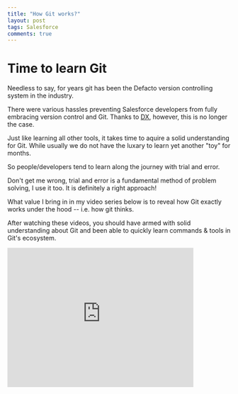 ```yaml
---
title: "How Git works?"
layout: post
tags: Salesforce
comments: true
---
```


# Time to learn Git

Needless to say, for years git has been the Defacto version controlling system in the industry.

There were various hassles preventing Salesforce developers from fully embracing version control and Git. Thanks to [DX](), however, this is no longer the case.

Just like learning all other tools, it takes time to aquire a solid understanding for Git. While usually we do not have the luxary to learn yet another "toy" for months.

So people/developers tend to learn along the journey with trial and error. 

Don't get me wrong, trial and error is a fundamental method of problem solving, I use it too. It is definitely a right approach! 

What value I bring in in my video series below is to reveal how Git exactly works under the hood -- i.e. how git thinks.

After watching these videos, you should have armed with solid understanding about Git and been able to quickly learn commands & tools in Git's ecosystem.

<iframe width="420" height="315" src="https://www.youtube.com/watch?v=Y27gbUJAxZs&list=PLnHWvtMVpxAsnctqCJc6YIrfGQgI4cKNh" frameborder="0" allowfullscreen></iframe>

